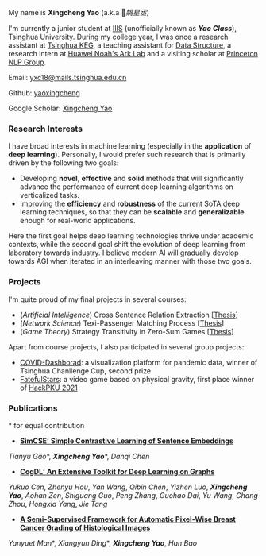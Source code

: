 My name is **Xingcheng Yao** (a.k.a *姚星丞*)

I'm currently a junior student at [IIIS](https://iiis.tsinghua.edu.cn/en/) (unofficially known as ***Yao Class***), Tsinghua University. During my college year, I was once a research assistant at [Tsinghua KEG](http://keg.cs.tsinghua.edu.cn/), a teaching assistant for [Data Structure](https://dsa.cs.tsinghua.edu.cn/~deng/ds/index.htm), a research intern at [Huawei Noah's Ark Lab](https://www.noahlab.com.hk/#/home) and a visiting scholar at [Princeton NLP Group](https://princeton-nlp.github.io/).

Email: yxc18@mails.tsinghua.edu.cn

Github: [yaoxingcheng](https://github.com/yaoxingcheng)

Google Scholar: [Xingcheng Yao](https://scholar.google.com/citations?user=gAdAW44AAAAJ&hl=en&oi=ao)

### Research Interests

I have broad interests in machine learning (especially in the **application** of **deep learning**). Personally, I would prefer such research that is primarily driven by the following two goals:
- Developing **novel**, **effective** and **solid** methods that will significantly advance the performance of current deep learning algorithms on verticalized tasks.
- Improving the **efficiency** and **robustness** of the current SoTA deep learning techniques, so that they can be **scalable** and **generalizable** enough for real-world applications.

Here the first goal helps deep learning technologies thrive under academic contexts, while the second goal shift the evolution of deep learning from laboratory towards industry. I believe modern AI will gradually develop towards AGI when iterated in an interleaving manner with those two goals.

### Projects

I'm quite proud of my final projects in several courses:
- (*Artificial Intelligence*) Cross Sentence Relation Extraction \[[Thesis](https://yaoxingcheng.github.io/thesis/ai_final.pdf)\]
- (*Network Science*) Texi-Passenger Matching Process \[[Thesis](https://yaoxingcheng.github.io/thesis/network_science.pdf)\]
- (*Game Theory*) Strategy Transitivity in Zero-Sum Games \[[Thesis](https://yaoxingcheng.github.io/thesis/game_theory.pdf)\]

Apart from course projects, I also participated in several group projects:
- [COVID-Dashborad](https://covid-dashboard.aminer.cn): a visualization platform for pandemic data, winner of Tsinghua Chanllenge Cup, second prize
- [FatefulStars](https://github.com/yaoxingcheng/FatefulStars): a video game based on physical gravity, first place winner of [HackPKU 2021](https://www.hackpku.com/)

### Publications
\* for equal contribution
- **[SimCSE: Simple Contrastive Learning of Sentence Embeddings](https://arxiv.org/abs/2104.08821)**

*Tianyu Gao**, ***Xingcheng Yao****, *Danqi Chen*

- **[CogDL: An Extensive Toolkit for Deep Learning on Graphs](https://arxiv.org/abs/2103.00959)**

*Yukuo Cen*, *Zhenyu Hou*, *Yan Wang*, *Qibin Chen*, *Yizhen Luo*, ***Xingcheng Yao***, *Aohan Zen*, *Shiguang Guo*, *Peng Zhang*, *Guohao Dai*, *Yu Wang*, *Chang Zhou*, *Hongxia Yang*, *Jie Tang* 

- **[A Semi-Supervised Framework for Automatic Pixel-Wise Breast Cancer Grading of Histological Images](https://arxiv.org/abs/1907.01696)**

*Yanyuet Man**, *Xiangyun Ding**, ***Xingcheng Yao***, *Han Bao*


